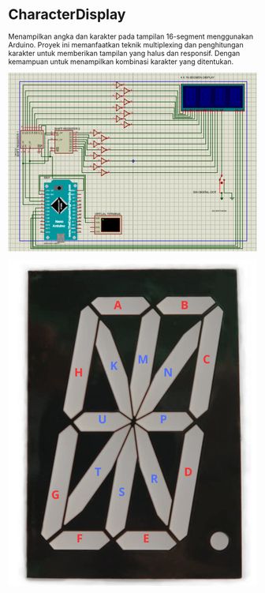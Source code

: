# CharacterDisplay

Menampilkan angka dan karakter pada tampilan 16-segment menggunakan Arduino. Proyek ini memanfaatkan teknik multiplexing dan penghitungan karakter untuk memberikan tampilan yang halus dan responsif. Dengan kemampuan untuk menampilkan kombinasi karakter yang ditentukan.

![schematic](source_code/aset/image_schematic.png)

![display](source_code/aset/16_segment_display.png)